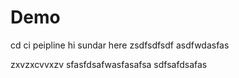 # Demo
cd ci peipline
hi sundar here
zsdfsdfsdf
asdfwdasfas

zxvzxcvvxzv
sfasfdsafwasfasafsa
sdfsafdsafas
